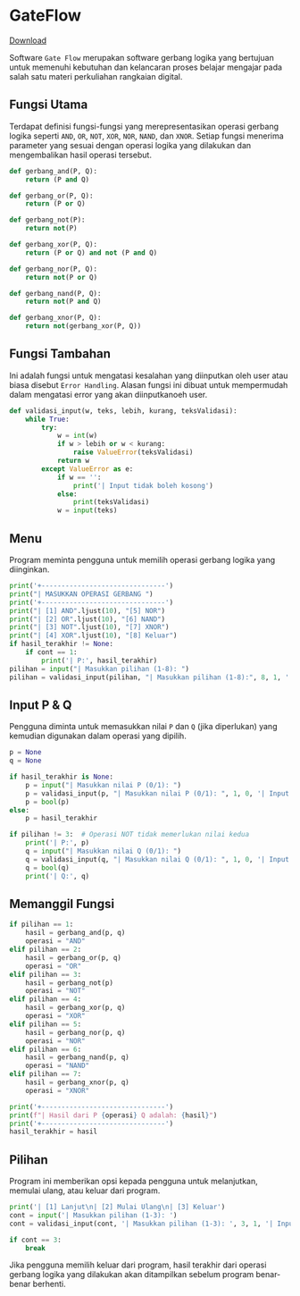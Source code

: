 # GateFlow

<a href="//drive.google.com/u/0/uc?id=1khdOn-9qqM90tgaGY_aN74PopAVMjkR7&export=download">Download</a>

Software `Gate Flow` merupakan software gerbang logika yang bertujuan untuk memenuhi kebutuhan dan kelancaran proses belajar mengajar pada salah satu materi perkuliahan rangkaian digital.

## Fungsi Utama

Terdapat definisi fungsi-fungsi yang merepresentasikan operasi gerbang logika seperti `AND`, `OR`, `NOT`, `XOR`, `NOR`, `NAND`, dan `XNOR`. Setiap fungsi menerima parameter yang sesuai dengan operasi logika yang dilakukan dan mengembalikan hasil operasi tersebut.

```python
def gerbang_and(P, Q):
	return (P and Q)

def gerbang_or(P, Q):
	return (P or Q)

def gerbang_not(P):
	return not(P)

def gerbang_xor(P, Q):
	return (P or Q) and not (P and Q)

def gerbang_nor(P, Q):
	return not(P or Q)

def gerbang_nand(P, Q):
	return not(P and Q)

def gerbang_xnor(P, Q):
	return not(gerbang_xor(P, Q))
```

## Fungsi Tambahan

Ini adalah fungsi untuk mengatasi kesalahan yang diinputkan oleh user atau biasa disebut `Error Handling`. Alasan fungsi ini dibuat untuk mempermudah dalam mengatasi error yang akan diinputkanoeh user.

```python
def validasi_input(w, teks, lebih, kurang, teksValidasi):
	while True:
		try:
			w = int(w)
			if w > lebih or w < kurang:
				raise ValueError(teksValidasi)
			return w
		except ValueError as e:
			if w == '':
				print('| Input tidak boleh kosong')
			else:
				print(teksValidasi)
			w = input(teks)
```

## Menu

Program meminta pengguna untuk memilih operasi gerbang logika yang diinginkan.

```python
print('+-------------------------------')
print("| MASUKKAN OPERASI GERBANG ")
print('+-------------------------------')
print("| [1] AND".ljust(10), "[5] NOR")
print("| [2] OR".ljust(10), "[6] NAND")
print("| [3] NOT".ljust(10), "[7] XNOR")
print("| [4] XOR".ljust(10), "[8] Keluar")
if hasil_terakhir != None:
    if cont == 1:
        print('| P:', hasil_terakhir)
pilihan = input("| Masukkan pilihan (1-8): ")
pilihan = validasi_input(pilihan, "| Masukkan pilihan (1-8):", 8, 1, '| Input harus antara 1 and 8')
```

## Input P & Q

Pengguna diminta untuk memasukkan nilai `P` dan `Q` (jika diperlukan) yang kemudian digunakan dalam operasi yang dipilih.

```python
p = None
q = None

if hasil_terakhir is None:
    p = input("| Masukkan nilai P (0/1): ")
    p = validasi_input(p, "| Masukkan nilai P (0/1): ", 1, 0, '| Input harus 1 or 0')
    p = bool(p)
else:
    p = hasil_terakhir

if pilihan != 3:  # Operasi NOT tidak memerlukan nilai kedua
    print('| P:', p)
    q = input("| Masukkan nilai Q (0/1): ")
    q = validasi_input(q, "| Masukkan nilai Q (0/1): ", 1, 0, '| Input harus 1 or 0')
    q = bool(q)
    print('| Q:', q)
```

## Memanggil Fungsi

```python
if pilihan == 1:
    hasil = gerbang_and(p, q)
    operasi = "AND"
elif pilihan == 2:
    hasil = gerbang_or(p, q)
    operasi = "OR"
elif pilihan == 3:
    hasil = gerbang_not(p)
    operasi = "NOT"
elif pilihan == 4:
    hasil = gerbang_xor(p, q)
    operasi = "XOR"
elif pilihan == 5:
    hasil = gerbang_nor(p, q)
    operasi = "NOR"
elif pilihan == 6:
    hasil = gerbang_nand(p, q)
    operasi = "NAND"
elif pilihan == 7:
    hasil = gerbang_xnor(p, q)
    operasi = "XNOR"

print('+-------------------------------')
print(f"| Hasil dari P {operasi} Q adalah: {hasil}")
print('+-------------------------------')
hasil_terakhir = hasil
```

## Pilihan

Program ini memberikan opsi kepada pengguna untuk melanjutkan, memulai ulang, atau keluar dari program.

```python
print('| [1] Lanjut\n| [2] Mulai Ulang\n| [3] Keluar')
cont = input('| Masukkan pilihan (1-3): ')
cont = validasi_input(cont, '| Masukkan pilihan (1-3): ', 3, 1, '| Input harus antara 1 and 3')

if cont == 3:
    break
```

Jika pengguna memilih keluar dari program, hasil terakhir dari operasi gerbang logika yang dilakukan akan ditampilkan sebelum program benar-benar berhenti.

<script setup>
import {
  VPTeamPage,
  VPTeamPageTitle,
  VPTeamMembers
} from 'vitepress/theme'

const members = [
  {
    avatar: 'https://www.github.com/yyx990803.png',
    name: 'Meily Adennia',
    title: '2320506032',
    links: [
      { icon: 'github', link: 'https://github.com/yyx990803' },
      { icon: 'twitter', link: 'https://twitter.com/youyuxi' }
    ]
  },
  {
    avatar: 'https://www.github.com/yyx990803.png',
    name: 'Armando Firlian Ihza Yulianton',
    title: '2320506032',
    links: [
      { icon: 'github', link: 'https://github.com/yyx990803' },
      { icon: 'twitter', link: 'https://twitter.com/youyuxi' }
    ]
  },
  {
    avatar: 'https://www.github.com/yyx990803.png',
    name: 'Athifah Mufidah',
    title: '2320506032',
    links: [
      { icon: 'github', link: 'https://github.com/yyx990803' },
      { icon: 'twitter', link: 'https://twitter.com/youyuxi' }
    ]
  },
  {
    avatar: 'https://www.github.com/yyx990803.png',
    name: 'Wahyu Nur Hidayat',
    title: '2320506032',
    links: [
      { icon: 'github', link: 'https://github.com/yyx990803' },
      { icon: 'twitter', link: 'https://twitter.com/youyuxi' }
    ]
  },
  {
    avatar: 'https://www.github.com/yyx990803.png',
    name: 'Dika Elsaputra',
    title: '2320506032',
    links: [
      { icon: 'github', link: 'https://github.com/yyx990803' },
      { icon: 'twitter', link: 'https://twitter.com/youyuxi' }
    ]
  },
]
</script>

<VPTeamPage>
  <VPTeamPageTitle>
    <template #title>
      Tim Kami
    </template>
    <template #lead>
      Pengembangan MatrixXpert dibangun oleh tim mahasiswa Teknologi Informasi, semuanya telah memilih untuk ditampilkan di bawah ini.
    </template>
  </VPTeamPageTitle>
  <VPTeamMembers
    :members="members"
  />
</VPTeamPage>

